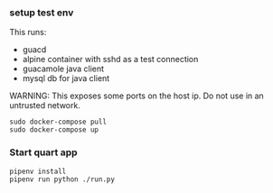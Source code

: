 
### setup test env


This runs:
- guacd
- alpine container with sshd as a test connection
- guacamole java client
- mysql db for java client

WARNING: This exposes some ports on the host ip.
   Do not use in an untrusted network.

```
sudo docker-compose pull
sudo docker-compose up
```

### Start quart app

```
pipenv install
pipenv run python ./run.py
```
